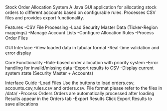 Stock Order Allocation System
A Java GUI application for allocating stock orders to different accounts based on configurable rules. 
Processes CSV files and provides export functionality.

Features
-CSV File Processing
-Load Security Master Data (Ticker-Region mappings)
-Manage Account Lists
-Configure Allocation Rules
-Process Order Files

GUI Interface
-View loaded data in tabular format
-Real-time validation and error display

Core Functionality
-Rule-based order allocation with priority system
-Error handling for invalid/missing data
-Export results to CSV
-Display current system state (Security Master + Accounts)


Interface Guide
-Load Files 
    Use the buttons to load orders.csv, accounts.csv,rules.csv and orders.csv. File format please refer to the files in /data/
-Process Orders
    Orders are automatically processed after loading
Results appear in the Orders tab
-Export Results
    Click Export Results to save allocations